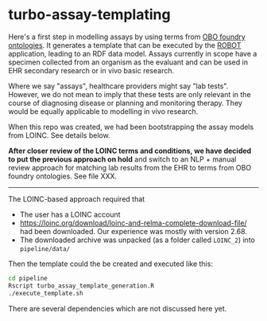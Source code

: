 # turbo-assay-templating

Here's a first step in modelling assays by using terms from [OBO foundry ontologies](http://www.obofoundry.org/). It generates a template that can be executed by the [ROBOT](http://robot.obolibrary.org/) application, leading to an RDF data model. Assays currently in scope have a specimen collected from an organism as the evaluant and can be used in EHR secondary research or in vivo basic research. 

Where we say "assays", healthcare providers might say "lab tests". However, we do not mean to imply that these tests are only relevant in the course of diagnosing disease or planning and monitoring therapy. They would be equally applicable to modelling in vivo research.

When this repo was created, we had been bootstrapping the assay models from LOINC. See details below.  

**After closer review of the LOINC terms and conditions, we have decided to put the previous approach on hold** and switch to an NLP + manual review approach for matching lab results from the EHR to terms from OBO foundry ontologies. See file XXX.



----



The LOINC-based approach required that

- The user has a LOINC account
- https://loinc.org/download/loinc-and-relma-complete-download-file/ had been downloaded. Our experience was mostly with version 2.68.
- The downloaded archive was unpacked (as a folder called `LOINC_2`) into `pipeline/data/`

Then the template could the be created and executed like this:

```Bash
cd pipeline
Rscript turbo_assay_template_generation.R
./execute_template.sh
```

There are several dependencies which are not discussed here yet.

